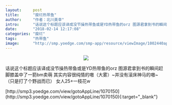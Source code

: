```yaml
---
layout:     post
title:      "糜烂热带鱼"
author:     "作者：北川美幸"
intro:      "话说这个标题应该译成没节操热带鱼或是YD热带鱼的orz 图源君拿到书的瞬间赶脚膝盖中了一箭bm卖萌 其实内容很纯情的嗷（大雾）~并没有滚床神马的嗷~（只是打了个野战而已） 女人25+一枝花w"
date:       "2018-02-14 12:17:08"
categories: "糜烂"
tags:       "热带鱼"
image:      "http://smp.yoedge.com/smp-app/resource/viewImage/1002440appline.png"
---
```

<div style="text-align: center">
<p><img src="http://smp.yoedge.com/smp-app/resource/viewImage/1002440appline.png"/></p>
</div>
<p class="post-meta">
<span>话说这个标题应该译成没节操热带鱼或是YD热带鱼的orz 图源君拿到书的瞬间赶脚膝盖中了一箭bm卖萌 其实内容很纯情的嗷（大雾）~并没有滚床神马的嗷~（只是打了个野战而已） 女人25+一枝花w</span>
</p>
[http://smp3.yoedge.com/view/gotoAppLine/1070150](http://smp3.yoedge.com/view/gotoAppLine/1070150){:target="_blank"}


